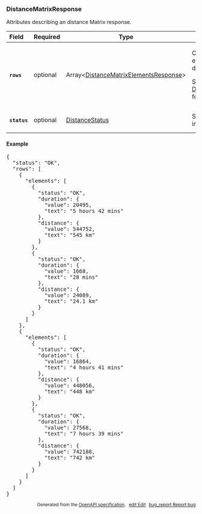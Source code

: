 <!--- This is a generated file, do not edit! -->
<!--- [START woosmap_http_schema_distancematrixresponse] -->
<h3 class="schema-object" id="DistanceMatrixResponse">DistanceMatrixResponse</h3>

Attributes describing an distance Matrix response.

| Field                                                                                                       | Required | Type                                                                                                            | Description                                                                                                                                                                                                                       |
| :---------------------------------------------------------------------------------------------------------- | -------- | --------------------------------------------------------------------------------------------------------------- | --------------------------------------------------------------------------------------------------------------------------------------------------------------------------------------------------------------------------------- |
| <h4 id="DistanceMatrixResponse-rows" class="add-link schema-object-property-key"><code>rows</code></h4>     | optional | Array&lt;[DistanceMatrixElementsResponse](#DistanceMatrixElementsResponse "DistanceMatrixElementsResponse")&gt; | <div class="ref-property-description"><p>Contains an array of elements for each pair of origin and destination</p><p>See <a href="#DistanceMatrixElementsResponse">DistanceMatrixElementsResponse</a> for more information.</div> |
| <h4 id="DistanceMatrixResponse-status" class="add-link schema-object-property-key"><code>status</code></h4> | optional | [DistanceStatus](#DistanceStatus "DistanceStatus")                                                              | See [DistanceStatus](#DistanceStatus "DistanceStatus") for more information.                                                                                                                                                      |

<h4 class="schema-object-example" id="DistanceMatrixResponse-example">Example</h4>

<pre class="notranslate lang-json prettyprint">{
  "status": "OK",
  "rows": [
    {
      "elements": [
        {
          "status": "OK",
          "duration": {
            "value": 20495,
            "text": "5 hours 42 mins"
          },
          "distance": {
            "value": 544752,
            "text": "545 km"
          }
        },
        {
          "status": "OK",
          "duration": {
            "value": 1668,
            "text": "28 mins"
          },
          "distance": {
            "value": 24089,
            "text": "24.1 km"
          }
        }
      ]
    },
    {
      "elements": [
        {
          "status": "OK",
          "duration": {
            "value": 16864,
            "text": "4 hours 41 mins"
          },
          "distance": {
            "value": 448056,
            "text": "448 km"
          }
        },
        {
          "status": "OK",
          "duration": {
            "value": 27568,
            "text": "7 hours 39 mins"
          },
          "distance": {
            "value": 742188,
            "text": "742 km"
          }
        }
      ]
    }
  ]
}</pre>

<p style="text-align: right; font-size: smaller;">Generated from the <a data-label="openapi-github" href="https://github.com/woosmap/openapi-specification" title="Woosmap OpenAPI Specification" class="external">OpenAPI specification</a>.
<a data-label="openapi-github-woosmap-http-schema-distancematrixresponse" data-action="edit" style="margin-left: 5px;" href="https://github.com/woosmap/openapi-specification/blob/main/specification/schemas/DistanceMatrixResponse.yml" title="Edit on GitHub"><span class="material-icons">edit</span> Edit</a>
<a data-label="openapi-github-woosmap-http-schema-distancematrixresponse" data-action="bug" style="margin-left: 5px;" href="https://github.com/woosmap/openapi-specification/issues/new?assignees=&labels=type%3A+bug%2C+triage+me&template=bug_report.md&title=[schemas] Bug - DistanceMatrixResponse" title="File bug for schemas on GitHub"><span class="material-icons">bug_report</span> Report bug</a>
</p>

<!--- [END woosmap_http_schema_distancematrixresponse] -->

